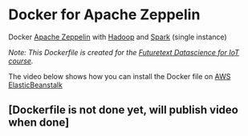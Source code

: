 # Docker for Apache Zeppelin
Docker [Apache Zeppelin](https://zeppelin.incubator.apache.org/) with [Hadoop](https://hadoop.apache.org/) and [Spark](http://spark.apache.org/) (single instance)

_Note: This Dockerfile is created for the [Futuretext Datascience for IoT course](http://www.opengardensblog.futuretext.com/archives/2015/09/data-science-for-internet-of-things-practitioner-course.html)._

The video below shows how you can install the Docker file on [AWS ElasticBeanstalk](https://aws.amazon.com/elasticbeanstalk/?sc_channel=PS&sc_campaign=AWS_Free_Tier_2013_NL&sc_country=NL&sc_publisher=Google&sc_medium=Brand_Elastic_Beanstalk_E&sc_content=81608159806&sc_detail=Aws%20elastic%20beanstalk&sc_category=deploy_manage&sc_segment=beanstalk&sc_matchtype=e&s_kwcid=AL!4422!3!81608159806!e!!g!!aws%20elastic%20beanstalk&ef_id=VPdSggAAABnbDN2C:20151110202605:s)

## [Dockerfile is not done yet, will publish video when done]
